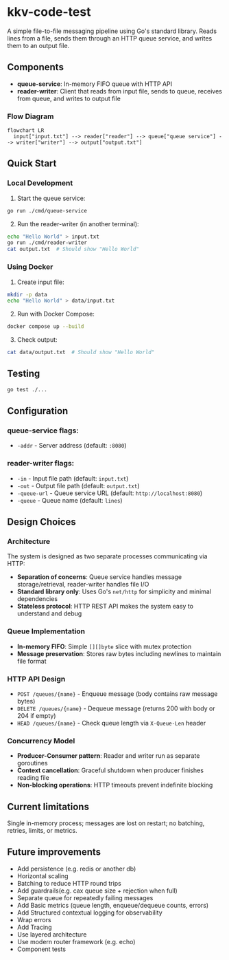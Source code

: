 # kkv-code-test

A simple file-to-file messaging pipeline using Go's standard library. Reads lines from a file, sends them through an HTTP queue service, and writes them to an output file.


## Components

- **queue-service**: In-memory FIFO queue with HTTP API
- **reader-writer**: Client that reads from input file, sends to queue, receives from queue, and writes to output file

### Flow Diagram
```mermaid
flowchart LR
  input["input.txt"] --> reader["reader"] --> queue["queue service"] --> writer["writer"] --> output["output.txt"]
```

## Quick Start

### Local Development
1. Start the queue service:
```bash
go run ./cmd/queue-service
```

2. Run the reader-writer (in another terminal):
```bash
echo "Hello World" > input.txt
go run ./cmd/reader-writer
cat output.txt  # Should show "Hello World"
```

### Using Docker
1. Create input file:
```bash
mkdir -p data
echo "Hello World" > data/input.txt
```

2. Run with Docker Compose:
```bash
docker compose up --build
```

3. Check output:
```bash
cat data/output.txt  # Should show "Hello World"
```

## Testing
```bash
go test ./...
```

## Configuration

### queue-service flags:
- `-addr` - Server address (default: `:8080`)

### reader-writer flags:
- `-in` - Input file path (default: `input.txt`)
- `-out` - Output file path (default: `output.txt`)  
- `-queue-url` - Queue service URL (default: `http://localhost:8080`)
- `-queue` - Queue name (default: `lines`)


## Design Choices

### Architecture
The system is designed as two separate processes communicating via HTTP:
- **Separation of concerns**: Queue service handles message storage/retrieval, reader-writer handles file I/O
- **Standard library only**: Uses Go's `net/http` for simplicity and minimal dependencies
- **Stateless protocol**: HTTP REST API makes the system easy to understand and debug

### Queue Implementation
- **In-memory FIFO**: Simple `[][]byte` slice with mutex protection
- **Message preservation**: Stores raw bytes including newlines to maintain file format

### HTTP API Design
- `POST /queues/{name}` - Enqueue message (body contains raw message bytes)
- `DELETE /queues/{name}` - Dequeue message (returns 200 with body or 204 if empty)
- `HEAD /queues/{name}` - Check queue length via `X-Queue-Len` header

### Concurrency Model
- **Producer-Consumer pattern**: Reader and writer run as separate goroutines
- **Context cancellation**: Graceful shutdown when producer finishes reading file
- **Non-blocking operations**: HTTP timeouts prevent indefinite blocking


## Current limitations

Single in-memory process; messages are lost on restart; no batching, retries, limits, or metrics.


## Future improvements

- Add persistence (e.g. redis or another db)
- Horizontal scaling
- Batching to reduce HTTP round trips
- Add guardrails(e.g. cax queue size + rejection when full)
- Separate queue for repeatedly failing messages
- Add Basic metrics (queue length, enqueue/dequeue counts, errors)
- Add Structured contextual logging for observability
- Wrap errors
- Add Tracing
- Use layered architecture
- Use modern router framework (e.g. echo)
- Component tests